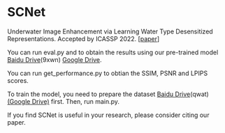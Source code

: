 # SCNet
Underwater Image Enhancement via Learning Water Type Desensitized Representations. Accepted by ICASSP 2022. [[paper](https://arxiv.org/abs/2102.00676)]

You can run eval.py and to obtain the results using our pre-trained model [Baidu Drive](https://pan.baidu.com/s/1sQ_j-6A7EhNPJF7r9KWsRw)(9xwn) [Google Drive](https://drive.google.com/file/d/1kHOPSUObw7FafI6_xgaD9kCZ5U5JzIsc/view?usp=sharing).

You can run get_performance.py to obtian the SSIM, PSNR and LPIPS scores.

To train the model, you need to prepare the dataset [Baidu Drive](https://pan.baidu.com/s/1LNh4XjePRw96-Jh-IDOkHw)(qwat) [(Google Drive)](https://drive.google.com/file/d/1DBCXCa5GWJPB7S6xO7f0N562FqXhsV6c/view?usp=sharing) first. Then, run main.py.

If you find SCNet is useful in your research, please consider citing our paper.
